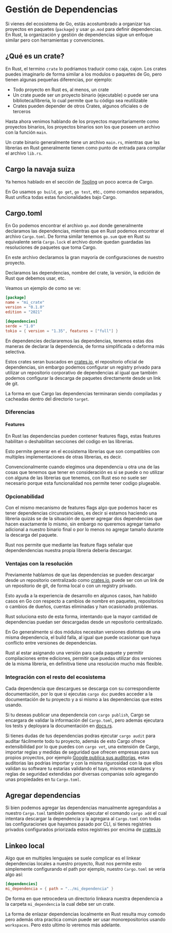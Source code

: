 # Gestión de Dependencias

Si vienes del ecosistema de Go, estás acostumbrado a organizar tus proyectos en
paquetes (`package`) y usar `go.mod` para definir dependencias. En Rust, la 
organización y gestión de dependencias sigue un enfoque similar pero con 
herramientas y convenciones.

## ¿Qué es un crate?

En Rust, el termino `crate` lo podriamos traducir como caja, cajon. 
Los crates puedes imaginarlo de forma similar a los modulos o paquetes de Go,
pero tienen algunas pequeñas diferencias, por ejemplo:
- Todo proyecto en Rust es, al menos, un crate
- Un crate puede ser un proyecto binario (ejecutable) o puede ser una 
  biblioteca/libreria, lo cual permite que tu código sea reutilizable
- Crates pueden depender de otros Crates, algunos oficiales o de terceros

Hasta ahora venimos hablando de los proyectos mayoritariamente como proyectos 
binarios, los proyectos binarios son los que poseen un archivo con la función
`main`.

Un crate binario generalmente tiene un archivo `main.rs`, mientras que las 
librerias en Rust generalmente tienen como punto de entrada para compilar el 
archivo `lib.rs`.

## Cargo la navaja suiza

Ya hemos hablado en el sección de [Tooling](./../quick-comparisons/tooling.md)
un poco acerca de Cargo.

En Go usamos `go build`, `go get`, `go test`, etc., como comandos separados, 
Rust unifica todas estas funcionalidades bajo Cargo.

## Cargo.toml

En Go podemos encontrar el archivo `go.mod` donde generalmente declaramos las 
dependencias, mientras que en Rust podemos encontrar el archivo `Cargo.toml`.
De forma similar tenemos `go.sum` que en Rust su equivalente seria `Cargo.lock`
el archivo donde quedan guardadas las resoluciones de paquetes que toma Cargo. 

En este archivo declaramos la gran mayoría de configuraciones de nuestro 
proyecto.


Declaramos las dependencias, nombre del crate, la versión, la edición de Rust 
que debemos usar, etc.

Veamos un ejemplo de como se ve:

```toml
[package]
name = "mi_crate"
version = "0.1.0"
edition = "2021"

[dependencies]
serde = "1.0"
tokio = { version = "1.35", features = ["full"] }
```

En dependencies declararemos las dependencias, tenemos estas dos maneras de 
declarar la dependencia, de forma simplificada o deforma más selectiva.

Estos crates seran buscados en [crates.io][crates.io], el repositorio oficial
de dependencias, sin embargo podemos configurar un registry privado para 
utilizar un repositorio corporativo de dependencias al igual que también podemos
configurar la descarga de paquetes directamente desde un link de git.

La forma en que Cargo las dependencias terminaran siendo compiladas y cacheadas
dentro del directorio `target`.

### Diferencias

#### Features

En Rust las dependencias pueden contener features flags, estas features 
habilitan o deshabilitan secciones del codigo en las librerias.

Esto permite generar en el ecosistema librerias que son compatibles con 
multiples implementaciones de otras librerias, es decir.

Convencionalmente cuando elegimos una dependencia u otra una de las cosas que 
tenemos que tener en consideración es si se puede o no utilizar con alguna de 
las librerias que tenemos, con Rust eso no suele ser necesario porque esta
funcionalidad nos permite tener codigo plugeable.

### Opcionabilidad

Con el mismo mecanismo de features flags algo que podemos hacer es tener 
dependencias circunstanciales, es decir si estamos haciendo una libreria quizás
se de la situación de querer agregar dos dependencias que hacen exactamente lo 
mismo, sin embargo no queremos agregar tamaño adicional a nuestro binario final
o por lo menos no agregar tamaño durante la descarga del paquete.

Rust nos permite que mediante las feature flags señalar que dependendencias 
nuestra propia libreria deberia descargar.

### Ventajas con la resolución

Previamente hablamos de que las dependencias se pueden descargar desde un
repositorio centralizado como [crates.io], puede ser con un link de un 
repositorio de git, de forma local o con un registry privado.

Esto ayuda a la experiencia de desarrollo en algunos casos, han habido casos en 
Go con respecto a cambios de nombre en paquetes, repositorios o cambios de 
dueños, cuentas eliminadas y han ocasionado problemas.

Rust soluciona esto de esta forma, intentando que la mayor cantidad de 
dependencias puedan ser descargadas desde un repositorio centralizado.

En Go generalmente si dos módulos necesitan versiones distintas de una misma 
dependencia, el build falla, al igual que puede ocasionar que haya conflicto
entre versiones de dependencias.

Rust al estar asignando una versión para cada paquete y permitir compilaciones
entre ediciones, permitir que puedas utilizar dos versiones de la misma 
libreria, en definitiva tiene una resolución mucho más flexible.

### Integración con el resto del ecosistema

Cada dependencia que descargues se descarga con su correspondiente 
documentación, por lo que si ejecutas `cargo doc` puedes acceder a la 
documentación de tu proyecto y a si mismo a las dependencias que estes usando.

Si tu deseas publicar una dependencia con `cargo publish`, Cargo se encargara 
de validar la información del `Cargo.toml`, pero además ejecutara los tests y
deployara la documentación en [docs.rs].

Si tienes dudas de tus dependencias podras ejecutar `cargo audit` para auditar
fácilmente todo tu proyecto, además de esto Cargo ofrece extensibilidad por lo
que puedes con `cargo vet`, una extensión de Cargo, importar reglas y medidas
de seguridad que ofrecen empresas para sus propios proyectos, por ejemplo 
[Google publica sus auditorias][google-audits], estas auditorias las podrias
importar y con la misma rigurosidad con la que ellos validan su software tu 
estarias validando el tuyo, mismos estandares y reglas de seguridad extendidas
por diversas companias solo agregando unas propiedades en tu `Cargo.toml`.

## Agregar dependencias

Si bien podemos agregar las dependencias manualmente agregandolas a nuestro
`Cargo.toml` también podemos ejecutar el comando `cargo add` el cual intentara
descargar la dependencia y la agregara al `Cargo.toml` con todas las 
configuraciones que hayamos pasado por CLI, si tienes registries privados 
configurados priorizada estos registries por encima de [crates.io]

## Linkeo local

Algo que en multiples lenguajes se suele complicar es el linkear dependencias 
locales a nuestro proyecto, Rust nos permite esto simplemente configurando el 
path por ejemplo, nuestro `Cargo.toml` se veria algo así:

```toml
[dependencies]
mi_dependencia = { path = "../mi_dependencia" }
```

De forma en que retrocedera un directorio linkeara nuestra dependencia a la 
carpeta `mi_dependencia` la cual debe ser un crate.

La forma de enlazar dependencias localmente en Rust resulta muy comodo pero 
además otra practica común puede ser usar monorepositorios usando `workspaces`.
Pero esto ultimo lo veremos más adelante.



[crates.io]: https://crates.io
[docs.rs]: https://docs.rs
[google-audits]: https://github.com/google/rust-crate-audits

